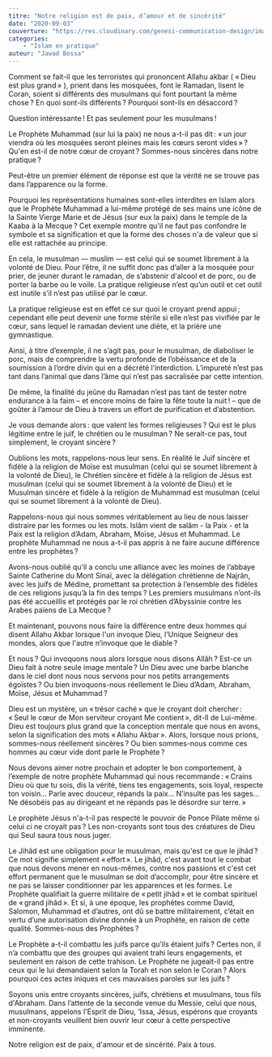 ```yaml
---
titre: "Notre religion est de paix, d’amour et de sincérité"
date: "2020-09-03"
couverture: "https://res.cloudinary.com/genesi-communication-design/image/upload/v1604654415/ihei/couvertures/islam-en-pratique-8_yj3onv.jpg"
categories:
    - "Islam en pratique"
auteur: "Jawad Bossa"
---
```


Comment se fait-il que les terroristes qui prononcent Allahu akbar ( «&#8239;Dieu est plus grand&#8239;» ), prient dans les mosquées, font le Ramadan, lisent le Coran, soient si différents des musulmans qui font pourtant la même chose&#8239;? En quoi sont-ils différents&#8239;? Pourquoi sont-ils en désaccord&#8239;? 

Question intéressante&#8239;! Et pas seulement pour les musulmans&#8239;! 

Le Prophète Muhammad (sur lui la paix) ne nous a-t-il pas dit&#8239;: «&#8239;un jour viendra où les mosquées seront pleines mais les cœurs seront vides&#8239;»&#8239;? Qu'en est-il de notre cœur de croyant&#8239;? Sommes-nous sincères dans notre pratique&#8239;? 

Peut-être un premier élément de réponse est que la vérité ne se trouve pas dans l’apparence ou la forme.

Pourquoi les représentations humaines sont-elles interdites en Islam alors que le Prophète Muhammad a lui-même protégé de ses mains une icône de la Sainte Vierge Marie et de Jésus (sur eux la paix) dans le temple de la Kaaba à la Mecque&#8239;? Cet exemple montre qu'il ne faut pas confondre le symbole et sa signification et que la forme des choses n'a de valeur que si elle est rattachée au principe.

En cela, le musulman — muslim — est celui qui se soumet librement à la volonté de Dieu. Pour l’être, il ne suffit donc pas d’aller à la mosquée pour prier, de jeuner durant le ramadan, de s’abstenir d'alcool et de porc, ou de porter la barbe ou le voile. La pratique religieuse n’est qu’un outil et cet outil est inutile s’il n’est pas utilisé par le cœur.

La pratique religieuse est en effet ce sur quoi le croyant prend appui&#8239;; cependant elle peut devenir une forme stérile si elle n’est pas vivifiée par le cœur, sans lequel le ramadan devient une diète, et la prière une gymnastique.

Ainsi, à titre d’exemple, il ne s’agit pas, pour le musulman, de diaboliser le porc, mais de comprendre la vertu profonde de l’obéissance et de la soumission à l’ordre divin qui en a décrété l’interdiction. L’impureté n’est pas tant dans l’animal que dans l’âme qui n’est pas sacralisée par cette intention.

De même, la finalité du jeûne du Ramadan n’est pas tant de tester notre endurance à la faim – et encore moins de faire la fête toute la nuit&#8239;! – que de goûter à l’amour de Dieu à travers un effort de purification et d’abstention.

Je vous demande alors&#8239;: que valent les formes religieuses&#8239;? Qui est le plus légitime entre le juif, le chrétien ou le musulman&#8239;? Ne serait-ce pas, tout simplement, le croyant sincère&#8239;? 

Oublions les mots, rappelons-nous leur sens. En réalité le Juif sincère et fidèle à la religion de Moïse est musulman (celui qui se soumet librement à la volonté de Dieu), le Chrétien sincère et fidèle à la religion de Jésus est musulman (celui qui se soumet librement à la volonté de Dieu) et le Musulman sincère et fidèle à la religion de Muhammad est musulman (celui qui se soumet librement à la volonté de Dieu).

Rappelons-nous qui nous sommes véritablement au lieu de nous laisser distraire par les formes ou les mots. Islâm vient de salâm - la Paix - et la Paix est la religion d’Adam, Abraham, Moïse, Jésus et Muhammad. Le prophète Muhammad ne nous a-t-il pas appris à ne faire aucune différence entre les prophètes&#8239;? 

Avons-nous oublié qu’il a conclu une alliance avec les moines de l’abbaye Sainte Catherine du Mont Sinaï, avec la délégation chrétienne de Najrân, avec les juifs de Médine, promettant sa protection à l’ensemble des fidèles de ces religions jusqu’à la fin des temps&#8239;? Les premiers musulmans n’ont-ils pas été accueillis et protégés par le roi chrétien d’Abyssinie contre les Arabes païens de La Mecque&#8239;? 

Et maintenant, pouvons nous faire la différence entre deux hommes qui disent Allahu Akbar lorsque l'un invoque Dieu, l'Unique Seigneur des mondes, alors que l'autre n’invoque que le diable&#8239;? 

Et nous&#8239;? Qui invoquons nous alors lorsque nous disons Allâh&#8239;? Est-ce un Dieu fait à notre seule image mentale&#8239;? Un Dieu avec une barbe blanche dans le ciel dont nous nous servons pour nos petits arrangements égoïstes&#8239;? Ou bien invoquons-nous réellement le Dieu d’Adam, Abraham, Moïse, Jésus et Muhammad&#8239;? 

Dieu est un mystère, un «&#8239;trésor caché&#8239;» que le croyant doit chercher&#8239;: «&#8239;Seul le cœur de Mon serviteur croyant Me contient&#8239;», dit-Il de Lui-même. Dieu est toujours plus grand que la conception mentale que nous en avons, selon la signification des mots «&#8239;Allahu Akbar&#8239;». Alors, lorsque nous prions, sommes-nous réellement sincères&#8239;? Ou bien sommes-nous comme ces hommes au cœur vide dont parle le Prophète&#8239;? 

Nous devons aimer notre prochain et adopter le bon comportement, à l’exemple de notre prophète Muhammad qui nous recommande&#8239;: «&#8239;Crains Dieu où que tu sois, dis la vérité, tiens tes engagements, sois loyal, respecte ton voisin… Parle avec douceur, répands la paix… N’insulte pas les sages… Ne désobéis pas au dirigeant et ne répands pas le désordre sur terre.&#8239;» 

Le prophète Jésus n'a-t-il pas respecté le pouvoir de Ponce Pilate même si celui ci ne croyait pas&#8239;? Les non-croyants sont tous des créatures de Dieu qui Seul saura tous nous juger.

Le Jihâd est une obligation pour le musulman, mais qu'est ce que le jihâd&#8239;? Ce mot signifie simplement «&#8239;effort&#8239;». Le jihâd, c'est avant tout le combat que nous devons mener en nous-mêmes, contre nos passions et c'est cet effort permanent que le musulman se doit d’accomplir, pour être sincère et ne pas se laisser conditionner par les apparences et les formes. Le Prophète qualifiait la guerre militaire de «&#8239;petit jihâd&#8239;» et le combat spirituel de «&#8239;grand jihâd&#8239;». Et si, à une époque, les prophètes comme David, Salomon, Muhammad et d’autres, ont dû se battre militairement, c’était en vertu d’une autorisation divine donnée à un Prophète, en raison de cette qualité. Sommes-nous des Prophètes&#8239;? 

Le Prophète a-t-il combattu les juifs parce qu’ils étaient juifs&#8239;? Certes non, il n’a combattu que des groupes qui avaient trahi leurs engagements, et seulement en raison de cette trahison. Le Prophète ne jugeait-il pas entre ceux qui le lui demandaient selon la Torah et non selon le Coran&#8239;? Alors pourquoi ces actes iniques et ces mauvaises paroles sur les juifs&#8239;? 

Soyons unis entre croyants sincères, juifs, chrétiens et musulmans, tous fils d'Abraham. Dans l’attente de la seconde venue du Messie, celui que nous, musulmans, appelons l'Esprit de Dieu, ‘Issa, Jésus, espérons que croyants et non-croyants veuillent bien ouvrir leur cœur à cette perspective imminente.

Notre religion est de paix, d'amour et de sincérité.
Paix à tous.